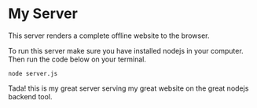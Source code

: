 # My Server

This server renders a complete offline website to the browser.

To run this server make sure you have installed nodejs in your computer. Then run the code below on your terminal.

```node server.js```

Tada! this is my great server serving my great website on the great nodejs backend tool.